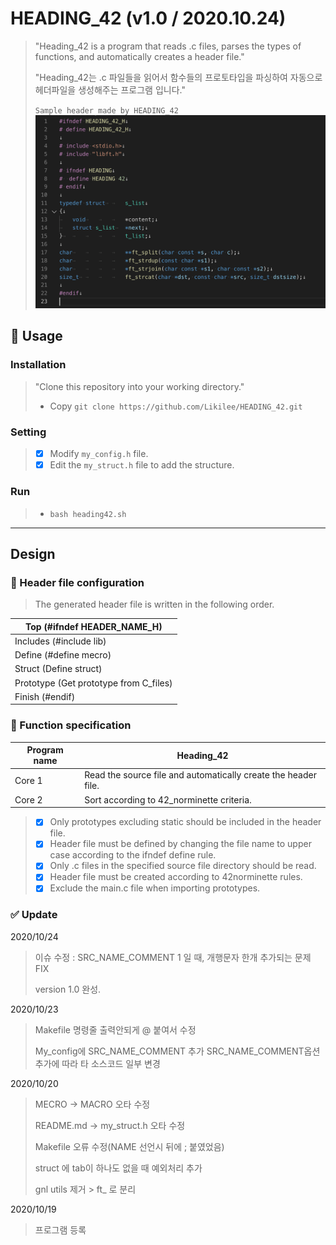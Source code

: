 # HEADING_42 (v1.0 / 2020.10.24)

>
> "Heading_42 is a program that reads .c files, parses the types of functions, and automatically creates a header file."
>
> "Heading_42는  .c 파일들을 읽어서 함수들의 프로토타입을 파싱하여 자동으로 헤더파일을 생성해주는 프로그램 입니다."
>
> `Sample header made by HEADING_42`
> ![Sample](Img/Sample.png)

## 🚀 Usage
### Installation
>
> "Clone this repository into your working directory."
>
>- Copy `git clone https://github.com/Likilee/HEADING_42.git`
>

### Setting
>- [x] Modify `my_config.h` file.
>- [x] Edit the `my_struct.h` file to add the structure.

### Run
>- `bash heading42.sh`

----

## Design
### 🥊 Header file configuration

> The generated header file is written in the following order.

| Top (#ifndef HEADER_NAME_H)               |
| ---------------- |
| Includes (#include lib)   |
| Define (#define mecro)   |
| Struct (Define struct)   |
| Prototype (Get prototype from C_files) |
| Finish (#endif) |

### 🥊 Function specification

| Program name | Heading_42 |
| ---------------- | -------------- |
| Core 1 | Read the source file and automatically create the header file. |
| Core 2 | Sort according to 42_norminette criteria. |

>- [x] Only prototypes excluding static should be included in the header file.
>- [x] Header file must be defined by changing the file name to upper case according to the ifndef define rule.
>- [x] Only .c files in the specified source file directory should be read.
>- [x] Header file must be created according to 42norminette rules.
>- [x] Exclude the main.c file when importing prototypes.

### ✅ Update

2020/10/24
> 이슈 수정 : SRC_NAME_COMMENT 1 일 때, 개행문자 한개 추가되는 문제 FIX
>
> version 1.0 완성.
>
2020/10/23

> Makefile 명령줄 출력안되게 @ 붙여서 수정
>
> My_config에 SRC_NAME_COMMENT 추가
> SRC_NAME_COMMENT옵션 추가에 따라 타 소스코드 일부 변경

2020/10/20
> MECRO -> MACRO 오타 수정
>
> README.md -> my_struct.h 오타 수정
>
>  Makefile 오류 수정(NAME 선언시 뒤에 ; 붙였었음)
>
> struct 에 tab이 하나도 없을 때 예외처리 추가
>
> gnl utils 제거 > ft_ 로 분리

2020/10/19
> 프로그램 등록

